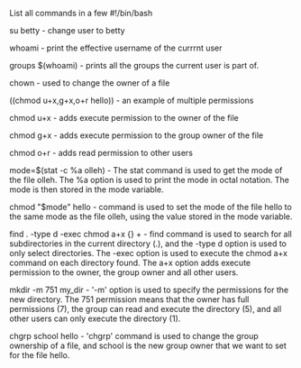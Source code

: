 List all commands in a few
#!/bin/bash

su betty - change user to betty

whoami - print the effective username of the currrnt user

groups $(whoami) - prints all the groups the current user is part of.

chown - used to change the owner of a file

((chmod u+x,g+x,o+r hello)) - an example of multiple permissions

chmod u+x - adds execute permission to the owner of the file

chmod g+x - adds execute permission to the group owner of the file

chmod o+r - adds read permission to other users

mode=$(stat -c %a olleh) - The stat command is used to get the mode of the file olleh. The %a option is used to print the mode in octal notation. The mode is then stored in the mode variable.

chmod "$mode" hello - command is used to set the mode of the file hello to the same mode as the file olleh, using the value stored in the mode variable.

find . -type d -exec chmod a+x {} + - find command is used to search for all subdirectories in the current directory (.), and the -type d option is used to only select directories. The -exec option is used to execute the chmod a+x command on each directory found. The a+x option adds execute permission to the owner, the group owner and all other users.

mkdir -m 751 my_dir - '-m' option is used to specify the permissions for the new directory. The 751 permission means that the owner has full permissions (7), the group can read and execute the directory (5), and all other users can only execute the directory (1).

chgrp school hello -  'chgrp' command is used to change the group ownership of a file, and school is the new group owner that we want to set for the file hello.
